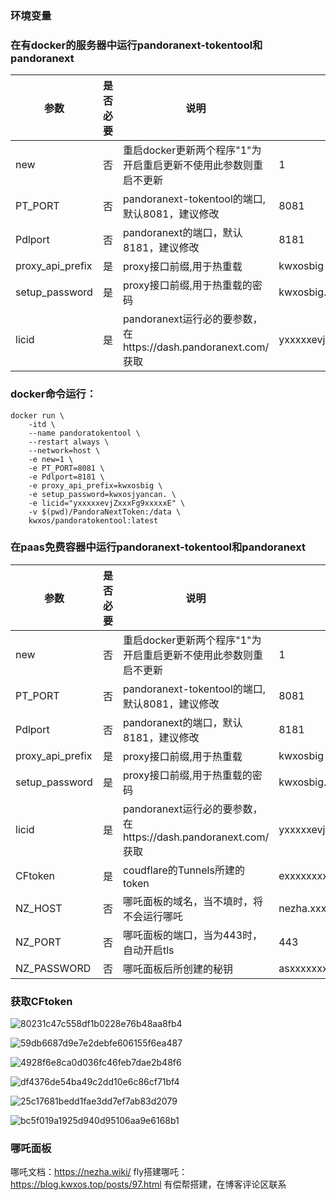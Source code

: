 ### 环境变量
### 在有docker的服务器中运行pandoranext-tokentool和pandoranext
| 参数 | 是否必要 | 说明 |示例|
| ---- | ---- | ---- | ---- |
| new |否|重启docker更新两个程序"1"为开启重启更新不使用此参数则重启不更新| 1 |
|PT_PORT|否|pandoranext-tokentool的端口,默认8081，建议修改|8081|
|Pdlport|否|pandoranext的端口，默认8181，建议修改|8181|
|proxy_api_prefix|是|proxy接口前缀,用于热重载|kwxosbig|
|setup_password|是|proxy接口前缀,用于热重载的密码|kwxosbig.bast|
|licid|是|pandoranext运行必的要参数，在https://dash.pandoranext.com/获取|yxxxxxevjZxxxFg9xxxxxE|
### docker命令运行：
```
docker run \
    -itd \
    --name pandoratokentool \
    --restart always \
    --network=host \
    -e new=1 \
    -e PT_PORT=8081 \
    -e Pdlport=8181 \
    -e proxy_api_prefix=kwxosbig \
    -e setup_password=kwxosjyancan. \
    -e licid="yxxxxxevjZxxxFg9xxxxxE" \
    -v $(pwd)/PandoraNextToken:/data \
    kwxos/pandoratokentool:latest
```
### 在paas免费容器中运行pandoranext-tokentool和pandoranext
| 参数 | 是否必要 | 说明 |示例|
| ---- | ---- | ---- | ---- |
| new |否|重启docker更新两个程序"1"为开启重启更新不使用此参数则重启不更新| 1 |
| PT_PORT |否|pandoranext-tokentool的端口,默认8081，建议修改|8081|
|Pdlport|否|pandoranext的端口，默认8181，建议修改|8181|
|proxy_api_prefix|是|proxy接口前缀,用于热重载|kwxosbig|
|setup_password|是|proxy接口前缀,用于热重载的密码|kwxosbig.bast|
|licid|是|pandoranext运行必的要参数，在https://dash.pandoranext.com/  获取|yxxxxxevjZxxxFg9xxxxxE|
|CFtoken|是|coudflare的Tunnels所建的token|exxxxxxxxIxiLCJxxxxxTx0xk3YzQxxxxi|
|NZ_HOST|否|哪吒面板的域名，当不填时，将不会运行哪吒|nezha.xxx.xxx|
|NZ_PORT|否|哪吒面板的端口，当为443时，自动开启tls|443|
|NZ_PASSWORD|否|哪吒面板后所创建的秘钥|asxxxxxxxfswd|
### 获取CFtoken

![80231c47c558df1b0228e76b48aa8fb4](https://github.com/kwxos/PandoraTokens/assets/102129419/0450324a-cb7a-4121-947b-c2801b2c1c59)

![59db6687d9e7e2debfe606155f6ea487](https://github.com/kwxos/PandoraTokens/assets/102129419/f0432da7-4a2b-434b-b36b-eda9aa0cb5e8)

![4928f6e8ca0d036fc46feb7dae2b48f6](https://github.com/kwxos/PandoraTokens/assets/102129419/1c2c98ba-6d0a-4249-bc53-e7dbdc7510ef)

![df4376de54ba49c2dd10e6c86cf71bf4](https://github.com/kwxos/PandoraTokens/assets/102129419/637fff5b-702c-4c71-8101-4c04a020e077)

![25c17681bedd1fae3dd7ef7ab83d2079](https://github.com/kwxos/PandoraTokens/assets/102129419/19465e46-10c6-4c2d-9c3e-1395d3ed2e82)

![bc5f019a1925d940d95106aa9e6168b1](https://github.com/kwxos/PandoraTokens/assets/102129419/89050ce9-014b-4dd6-9824-d0885efe7ef0)

### 哪吒面板
哪吒文档：https://nezha.wiki/
fly搭建哪吒：https://blog.kwxos.top/posts/97.html
有偿帮搭建，在博客评论区联系


